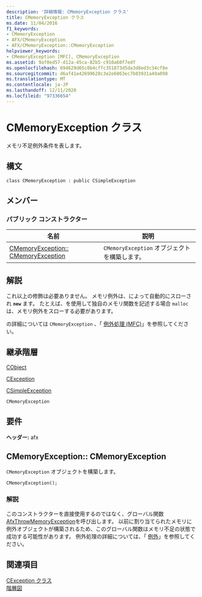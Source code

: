 ```yaml
---
description: '詳細情報: CMemoryException クラス'
title: CMemoryException クラス
ms.date: 11/04/2016
f1_keywords:
- CMemoryException
- AFX/CMemoryException
- AFX/CMemoryException::CMemoryException
helpviewer_keywords:
- CMemoryException [MFC], CMemoryException
ms.assetid: 9af0ed57-d12a-45ca-82b5-c910a60f7edf
ms.openlocfilehash: 694629d65c8b4cffc351873d5da3d8ed3c34cf8e
ms.sourcegitcommit: d6af41e42699628c3e2e6063ec7b03931a49a098
ms.translationtype: MT
ms.contentlocale: ja-JP
ms.lasthandoff: 12/11/2020
ms.locfileid: "97336654"
---
```

# <a name="cmemoryexception-class"></a>CMemoryException クラス

メモリ不足例外条件を表します。

## <a name="syntax"></a>構文

```
class CMemoryException : public CSimpleException
```

## <a name="members"></a>メンバー

### <a name="public-constructors"></a>パブリック コンストラクター

|名前|説明|
|----------|-----------------|
|[CMemoryException:: CMemoryException](#cmemoryexception)|`CMemoryException` オブジェクトを構築します。|

## <a name="remarks"></a>解説

これ以上の修飾は必要ありません。 メモリ例外は、によって自動的にスローされ **`new`** ます。 たとえば、を使用して独自のメモリ関数を記述する場合 `malloc` は、メモリ例外をスローする必要があります。

の詳細については `CMemoryException` 、「 [例外処理 (MFC)](../../mfc/exception-handling-in-mfc.md)」を参照してください。

## <a name="inheritance-hierarchy"></a>継承階層

[CObject](../../mfc/reference/cobject-class.md)

[CException](../../mfc/reference/cexception-class.md)

[CSimpleException](../../mfc/reference/csimpleexception-class.md)

`CMemoryException`

## <a name="requirements"></a>要件

**ヘッダー:** afx

## <a name="cmemoryexceptioncmemoryexception"></a><a name="cmemoryexception"></a> CMemoryException:: CMemoryException

`CMemoryException` オブジェクトを構築します。

```
CMemoryException();
```

### <a name="remarks"></a>解説

このコンストラクターを直接使用するのではなく、グローバル関数 [AfxThrowMemoryException](exception-processing.md#afxthrowmemoryexception)を呼び出します。 以前に割り当てられたメモリに例外オブジェクトが構築されるため、このグローバル関数はメモリ不足の状態で成功する可能性があります。 例外処理の詳細については、「 [例外](../exception-handling-in-mfc.md)」を参照してください。

## <a name="see-also"></a>関連項目

[CException クラス](cexception-class.md)<br/>
[階層図](../hierarchy-chart.md)
